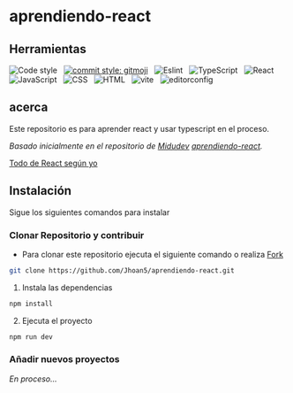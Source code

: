 # aprendiendo-react

## Herramientas

![Code style](https://img.shields.io/badge/prettier-1A2C34?style=for-the-badge&logo=prettier&logoColor=F7BA3E)
&nbsp;
[![commit style: gitmoji](https://img.shields.io/badge/gitmoji%20😜%20😍-FFDD67.svg?style=flat-square)](https://github.com/carloscuesta/gitmoji)
&nbsp;
![Eslint](https://img.shields.io/badge/eslint-3A33D1?style=for-the-badge&logo=eslint&logoColor=white)
&nbsp;
![TypeScript](https://img.shields.io/badge/TypeScript-007ACC?style=for-the-badge&logo=typescript&logoColor=white)
&nbsp;
![React](https://img.shields.io/badge/React-61DAFB?style=for-the-badge&logo=react&logoColor=blue)
&nbsp;
![JavaScript](https://img.shields.io/badge/JavaScript-323330?style=for-the-badge&logo=javascript&logoColor=F7DF1E)
&nbsp;
![CSS](https://img.shields.io/badge/CSS3-1572B6?style=for-the-badge&logo=css3&logoColor=white)
&nbsp;
![HTML](https://img.shields.io/badge/HTML5-E34F26?style=for-the-badge&logo=html5&logoColor=white)
&nbsp;
![vite](https://img.shields.io/badge/vite-646CFF?style=for-the-badge&logo=vite&logoColor=white)
&nbsp;
![editorconfig](https://img.shields.io/badge/editorconfig-333?style=for-the-badge&logo={LOGO-NAME}&logoColor=white)

## acerca

Este repositorio es para aprender react y usar typescript en el proceso.

_Basado inicialmente en el repositorio de [Midudev](https://github.com/midudev) [aprendiendo-react](https://github.com/midudev/aprendiendo-react)._

[Todo de React según yo](https://github.com/Jhoan5/aprendiendo-react/blob/main/todoDeReact.md)

## Instalación

Sigue los siguientes comandos para instalar

### Clonar Repositorio y contribuir

- Para clonar este repositorio ejecuta el siguiente comando o realiza [Fork](https://github.com/Jhoan5/aprendiendo-react.git/fork)

```bash
git clone https://github.com/Jhoan5/aprendiendo-react.git
```

1. Instala las dependencias

```bash
npm install
```

2. Ejecuta el proyecto

```bash
npm run dev
```

### Añadir nuevos proyectos

_En proceso..._
